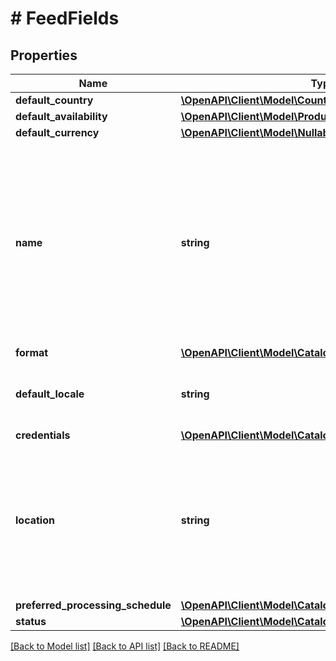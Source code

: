 # # FeedFields

## Properties

Name | Type | Description | Notes
------------ | ------------- | ------------- | -------------
**default_country** | [**\OpenAPI\Client\Model\Country**](Country.md) |  |
**default_availability** | [**\OpenAPI\Client\Model\ProductAvailabilityType**](ProductAvailabilityType.md) |  |
**default_currency** | [**\OpenAPI\Client\Model\NullableCurrency**](NullableCurrency.md) |  |
**name** | **string** | A human-friendly name associated to a given feed. This value is currently nullable due to historical reasons. It is expected to become non-nullable in the future. |
**format** | [**\OpenAPI\Client\Model\CatalogsFormat**](CatalogsFormat.md) |  |
**default_locale** | **string** | The locale used within a feed for product descriptions. |
**credentials** | [**\OpenAPI\Client\Model\CatalogsFeedCredentials**](CatalogsFeedCredentials.md) |  |
**location** | **string** | The URL where a feed is available for download. This URL is what Pinterest will use to download a feed for processing. |
**preferred_processing_schedule** | [**\OpenAPI\Client\Model\CatalogsFeedProcessingSchedule**](CatalogsFeedProcessingSchedule.md) |  |
**status** | [**\OpenAPI\Client\Model\CatalogsStatus**](CatalogsStatus.md) |  |

[[Back to Model list]](../../README.md#models) [[Back to API list]](../../README.md#endpoints) [[Back to README]](../../README.md)

